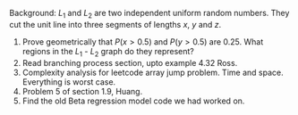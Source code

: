 Background: $L_1$ and $L_2$ are two independent uniform random numbers. They cut the unit line into three segments of lengths $x$, $y$ and $z$.
1. Prove geometrically that $P(x>0.5)$ and $P(y>0.5)$ are 0.25. What regions in the $L_1$ - $L_2$ graph do they represent?
2. Read branching process section, upto example 4.32 Ross.
3. Complexity analysis for leetcode array jump problem. Time and space. Everything is worst case.
4. Problem 5 of section 1.9, Huang.
5. Find the old Beta regression model code we had worked on.
